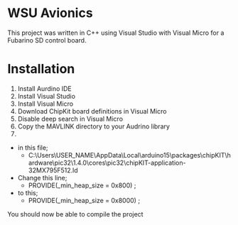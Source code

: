 # WSU Avionics
This project was written in C++ using Visual Studio with Visual Micro for a Fubarino SD control board.
# Installation
1. Install Aurdino IDE
2. Install Visual Studio 
3. Install Visual Micro
4. Download ChipKit board definitions in Visual Micro
5. Disable deep search in Visual Micro
6. Copy the MAVLINK directory to your Audrino library
7. 
  * in this file;
    * C:\Users\USER_NAME\AppData\Local\arduino15\packages\chipKIT\hardware\pic32\1.4.0\cores\pic32\chipKIT-application-32MX795F512.ld    
  * Change this line;
    * PROVIDE(_min_heap_size = 0x800) ;
  * to this;
    * PROVIDE(_min_heap_size = 0x8000) ;
  
You should now be able to compile the project
